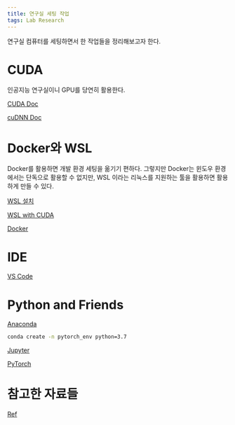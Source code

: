 ```yaml
---
title: 연구실 세팅 작업
tags: Lab Research
---
```


연구실 컴퓨터를 세팅하면서 한 작업들을 정리해보고자 한다.

# CUDA

인공지능 연구실이니 GPU를 당연히 활용한다.

[CUDA Doc](https://docs.nvidia.com/cuda/cuda-installation-guide-microsoft-windows/)

[cuDNN Doc](https://docs.nvidia.com/deeplearning/cudnn/install-guide/index.html)

# Docker와 WSL

Docker를 활용하면 개발 환경 세팅을 옮기기 편하다.
그렇지만 Docker는 윈도우 환경에서는 단독으로 활용할 수 없지만, WSL 이라는 리눅스를 지원하는 툴을 활용하면 활용하게 만들 수 있다.

[WSL 설치](https://docs.microsoft.com/ko-kr/windows/wsl/install-win10)

[WSL with CUDA](https://docs.nvidia.com/cuda/wsl-user-guide/index.html#ch02-getting-started)

[Docker](https://docs.docker.com/desktop/windows/wsl/#develop-with-docker-and-wsl-2)

# IDE

[VS Code](https://code.visualstudio.com/)

# Python and Friends

[Anaconda](https://www.anaconda.com/products/individual)

```bash
conda create -n pytorch_env python=3.7
```

[Jupyter](https://jupyter.org/install)

[PyTorch](https://pytorch.org/get-started/locally/)

# 참고한 자료들

[Ref](https://pakalguksu.github.io/development/Anaconda%EB%A1%9C-PyTorch-%EC%84%A4%EC%B9%98%ED%95%98%EA%B3%A0-GPU-%EC%82%AC%EC%9A%A9%ED%95%98%EA%B8%B0/)